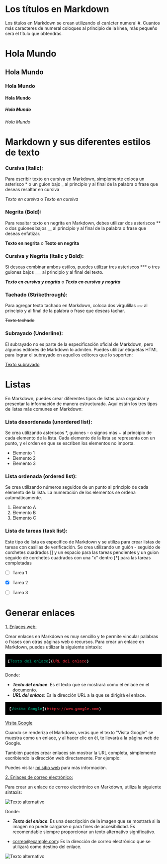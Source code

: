 # Los títulos en Markdown 
Los títulos en Markdown se crean utilizando el carácter numeral #. Cuantos más caracteres de numeral coloques al principio de la línea, más pequeño será el título que obtendrás.

# Hola Mundo
## Hola Mundo
### Hola Mundo
#### Hola Mundo
##### Hola Mundo
###### Hola Mundo



# Markdown y sus diferentes estilos de texto

### Cursiva (Italic):
 Para escribir texto en cursiva en Markdown, simplemente coloca un asterisco * o un guion bajo _ al principio y al final de la palabra o frase que deseas resaltar en cursiva

 *Texto en cursiva* o _Texto en cursiva_

 ### Negrita (Bold): 
 Para resaltar texto en negrita en Markdown, debes utilizar dos asteriscos ** o dos guiones bajos __ al principio y al final de la palabra o frase que deseas enfatizar. 

 **Texto en negrita** o __Texto en negrita__

 ### Cursiva y Negrita (Italic y Bold): 
 Si deseas combinar ambos estilos, puedes utilizar tres asteriscos *** o tres guiones bajos ___ al principio y al final del texto.

 ***Texto en cursiva y negrita*** o ___Texto en cursiva y negrita___

 ### Tachado (Strikethrough):
  Para agregar texto tachado en Markdown, coloca dos virgulillas ~~ al principio y al final de la palabra o frase que deseas tachar. 

  ~~Texto tachado~~

  ### Subrayado (Underline): 
  El subrayado no es parte de la especificación oficial de Markdown, pero algunos editores de Markdown lo admiten. Puedes utilizar etiquetas HTML <u></u> para lograr el subrayado en aquellos editores que lo soporten:

  <u>Texto subrayado</u>




  # Listas
  En Markdown, puedes crear diferentes tipos de listas para organizar y presentar la información de manera estructurada. Aquí están los tres tipos de listas más comunes en Markdown:

  ### Lista desordenada (unordered list): 
  Se crea utilizando asteriscos *, guiones - o signos más + al principio de cada elemento de la lista. Cada elemento de la lista se representa con un punto, y el orden en que se escriben los elementos no importa. 
  * Elemento 1
  * Elemento 2
  * Elemento 3 

  ### Lista ordenada (ordered list): 
  Se crea utilizando números seguidos de un punto al principio de cada elemento de la lista. La numeración de los elementos se ordena automáticamente.

  1. Elemento A
  2. Elemento B
  3. Elemento C

  ### Lista de tareas (task list):
   Este tipo de lista es específico de Markdown y se utiliza para crear listas de tareas con casillas de verificación. Se crea utilizando un guión - seguido de corchetes cuadrados [] y un espacio para las tareas pendientes y un guion seguido de corchetes cuadrados con una "x" dentro [*] para las tareas completadas

   - [ ] Tarea 1
   - [x] Tarea 2
   - [ ] Tarea 3


   # Generar enlaces 
   <u>1. Enlaces web:</u>

   Crear enlaces en Markdown es muy sencillo y te permite vincular palabras o frases con otras páginas web o recursos. Para crear un enlace en Markdown, puedes utilizar la siguiente sintaxis:

   ![Texto alternativo](img/enlace_URL.png)

   Donde:

   * ___Texto del enlace___: Es el texto que se mostrará como el enlace en el documento.
   * ___URL del enlace___: Es la dirección URL a la que se dirigirá el enlace.

   ![Texto alternativo](img/visita_google.png) 

   [Visita Google](https://www.google.com)

   Cuando se renderiza el Markdown, verás que el texto "Visita Google" se muestra como un enlace, y al hacer clic en él, te llevará a la página web de Google.

   También puedes crear enlaces sin mostrar la URL completa, simplemente escribiendo la dirección web directamente. Por ejemplo:

   Puedes visitar [mi sitio web](https://www.ejemplo.com) para más información.

   <u>2. Enlaces de correo electrónico:</u>

   Para crear un enlace de correo electrónico en Markdown, utiliza la siguiente sintaxis:
   
   ![Texto alternativo](img/enlaces_de_correo_electrónico.png)

   Donde:

   * ___Texto del enlace___: Es una descripción de la imagen que se mostrará si la imagen no puede cargarse o para fines de accesibilidad. Es recomendable siempre proporcionar un texto alternativo significativo.

   * correo@example.com: Es la dirección de correo electrónico que se utilizará como destino del enlace.

   ![Texto alternativo](img/enlaces_de_correo_electrónico2.png)


   


   

  




